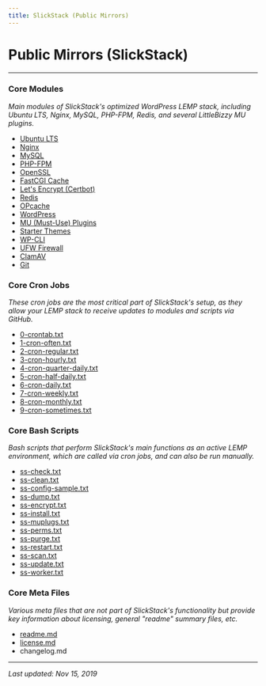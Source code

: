 ```yaml
---
title: SlickStack (Public Mirrors)
---
```


# Public Mirrors (SlickStack)

----

### Core Modules

*Main modules of SlickStack's optimized WordPress LEMP stack, including Ubuntu LTS, Nginx, MySQL, PHP-FPM, Redis, and several LittleBizzy MU plugins.*

* <a href="ubuntu/">Ubuntu LTS</a>
* <a href="nginx/">Nginx</a>
* <a href="mysql/">MySQL</a>
* <a href="php-fpm/">PHP-FPM</a>
* <a href="openssl/">OpenSSL</a>
* <a href="fastcgi-cache/">FastCGI Cache</a>
* <a href="letsencrypt/">Let's Encrypt (Certbot)</a>
* <a href="redis/">Redis</a>
* <a href="opcache/">OPcache</a>
* <a href="wordpress/">WordPress</a>
* <a href="mu-plugins/">MU (Must-Use) Plugins</a>
* <a href="starter-themes/">Starter Themes</a>
* <a href="wp-cli/">WP-CLI</a>
* <a href="ufw-firewall/">UFW Firewall</a>
* <a href="clamav/">ClamAV</a>
* <a href="git/">Git</a>

### Core Cron Jobs

*These cron jobs are the most critical part of SlickStack's setup, as they allow your LEMP stack to receive updates to modules and scripts via GitHub.*

* <a href="0-crontab.txt">0-crontab.txt</a>
* <a href="1-cron-often.txt">1-cron-often.txt</a>
* <a href="2-cron-regular.txt">2-cron-regular.txt</a>
* <a href="3-cron-hourly.txt">3-cron-hourly.txt</a>
* <a href="4-cron-quarter-daily.txt">4-cron-quarter-daily.txt</a>
* <a href="5-cron-half-daily.txt">5-cron-half-daily.txt</a>
* <a href="6-cron-daily.txt">6-cron-daily.txt</a>
* <a href="7-cron-weekly.txt">7-cron-weekly.txt</a>
* <a href="8-cron-monthly.txt">8-cron-monthly.txt</a>
* <a href="9-cron-sometimes.txt">9-cron-sometimes.txt</a>

### Core Bash Scripts

*Bash scripts that perform SlickStack's main functions as an active LEMP environment, which are called via cron jobs, and can also be run manually.*

* <a href="ss-check.txt">ss-check.txt</a>
* <a href="ss-clean.txt">ss-clean.txt</a>
* <a href="ss-config-sample.txt">ss-config-sample.txt</a>
* <a href="ss-dump.txt">ss-dump.txt</a>
* <a href="ss-encrypt.txt">ss-encrypt.txt</a>
* <a href="ss-install.txt">ss-install.txt</a>
* <a href="ss-muplugs.txt">ss-muplugs.txt</a>
* <a href="ss-perms.txt">ss-perms.txt</a>
* <a href="ss-purge.txt">ss-purge.txt</a>
* <a href="ss-restart.txt">ss-restart.txt</a>
* <a href="ss-scan.txt">ss-scan.txt</a>
* <a href="ss-update.txt">ss-update.txt</a>
* <a href="ss-worker.txt">ss-worker.txt</a>

### Core Meta Files

*Various meta files that are not part of SlickStack's functionality but provide key information about licensing, general "readme" summary files, etc.*

* [readme.md](readme.md)
* [license.md](license.md)
* changelog.md

----

*Last updated: Nov 15, 2019*
